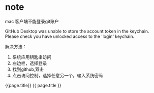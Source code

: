 # note

mac 客户端不能登录git账户



GitHub Desktop was unable to store the account token in the keychain. Please check you have unlocked access to the 'login' keychain.

解决方法：
1. 系统应用钥匙串访问
2. 左边栏，选择登录
3. 找到github,双击
4. 点击访问控制，选择任意另一个，输入系统密码


{{page.title}}
{{ page.title }}

